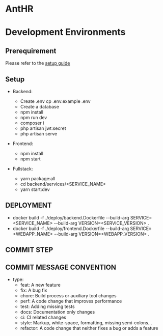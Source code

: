 # AntHR
# Development Environments

## Prerequirement

Please refer to the [setup guide](https://github.com/hamongkhang/AntHR/edit/master/README.md)

## Setup

- Backend:

  - Create .env
      cp .env.example .env
  - Create a database
  - npm install
  - npm run dev
  - composer i
  - php artisan jwt:secret
  - php artisan serve

- Frontend:

  - npm install
  - npm start

- Fullstack:

  - yarn package:all
  - cd backend/services/<SERVICE_NAME>
  - yarn start:dev

## DEPLOYMENT

- docker build -f ./deploy/backend.Dockerfile --build-arg SERVICE=<SERVICE_NAME> --build-arg VERSION=<SERVICE_VERSION> .
- docker build -f ./deploy/frontend.Dockerfile --build-arg SERVICE=<WEBAPP_NAME> --build-arg VERSION=<WEBAPP_VERSION> .

## COMMIT STEP

## COMMIT MESSAGE CONVENTION

- type:
  - feat: A new feature
  - fix: A bug fix
  - chore: Build process or auxiliary tool changes
  - perf: A code change that improves performance
  - test: Adding missing tests
  - docs: Documentation only changes
  - ci: CI related changes
  - style: Markup, white-space, formatting, missing semi-colons...
  - refactor: A code change that neither fixes a bug or adds a feature
